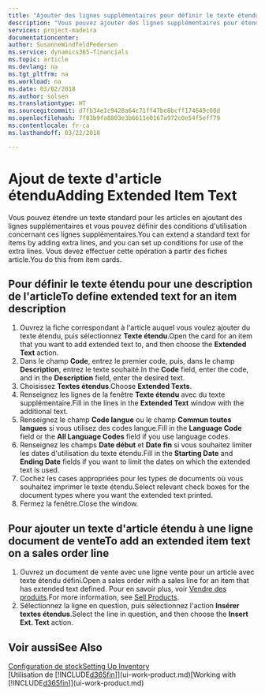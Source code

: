 ```yaml
---
title: "Ajouter des lignes supplémentaires pour définir le texte étendu d'une description d'article | Microsoft Docs"
description: "Vous pouvez ajouter des lignes supplémentaires pour étendre le texte standard qui décrit un article."
services: project-madeira
documentationcenter: 
author: SusanneWindfeldPedersen
ms.service: dynamics365-financials
ms.topic: article
ms.devlang: na
ms.tgt_pltfrm: na
ms.workload: na
ms.date: 03/02/2018
ms.author: solsen
ms.translationtype: HT
ms.sourcegitcommit: d7fb34e1c9428a64c71ff47be8bcff174649c00d
ms.openlocfilehash: 7f83b9fa8803e3b6611e0167a972c0e54f5eff79
ms.contentlocale: fr-ca
ms.lasthandoff: 03/22/2018

---
```

# <a name="adding-extended-item-text"></a><span data-ttu-id="29fad-103">Ajout de texte d'article étendu</span><span class="sxs-lookup"><span data-stu-id="29fad-103">Adding Extended Item Text</span></span>
<span data-ttu-id="29fad-104">Vous pouvez étendre un texte standard pour les articles en ajoutant des lignes supplémentaires et vous pouvez définir des conditions d'utilisation concernant ces lignes supplémentaires.</span><span class="sxs-lookup"><span data-stu-id="29fad-104">You can extend a standard text for items by adding extra lines, and you can set up conditions for use of the extra lines.</span></span> <span data-ttu-id="29fad-105">Vous devez effectuer cette opération à partir des fiches article.</span><span class="sxs-lookup"><span data-stu-id="29fad-105">You do this from item cards.</span></span>

## <a name="to-define-extended-text-for-an-item-description"></a><span data-ttu-id="29fad-106">Pour définir le texte étendu pour une description de l'article</span><span class="sxs-lookup"><span data-stu-id="29fad-106">To define extended text for an item description</span></span>
1. <span data-ttu-id="29fad-107">Ouvrez la fiche correspondant à l'article auquel vous voulez ajouter du texte étendu, puis sélectionnez **Texte étendu**.</span><span class="sxs-lookup"><span data-stu-id="29fad-107">Open the card for an item that you want to add extended text to, and then choose the **Extended Text** action.</span></span>
2. <span data-ttu-id="29fad-108">Dans le champ **Code**, entrez le premier code, puis, dans le champ **Description**, entrez le texte souhaité.</span><span class="sxs-lookup"><span data-stu-id="29fad-108">In the **Code** field, enter the code, and in the **Description** field, enter the desired text.</span></span>
3. <span data-ttu-id="29fad-109">Choisissez **Textes étendus**.</span><span class="sxs-lookup"><span data-stu-id="29fad-109">Choose **Extended Texts**.</span></span>
4. <span data-ttu-id="29fad-110">Renseignez les lignes de la fenêtre **Texte étendu** avec du texte supplémentaire.</span><span class="sxs-lookup"><span data-stu-id="29fad-110">Fill in the lines in the **Extended Text** window with the additional text.</span></span>
5. <span data-ttu-id="29fad-111">Renseignez le champ **Code langue** ou le champ **Commun toutes langues** si vous utilisez des codes langue.</span><span class="sxs-lookup"><span data-stu-id="29fad-111">Fill in the **Language Code** field or the **All Language Codes** field if you use language codes.</span></span>
6. <span data-ttu-id="29fad-112">Renseignez les champs **Date début** et **Date fin** si vous souhaitez limiter les dates d'utilisation du texte étendu.</span><span class="sxs-lookup"><span data-stu-id="29fad-112">Fill in the **Starting Date** and **Ending Date** fields if you want to limit the dates on which the extended text is used.</span></span>
7. <span data-ttu-id="29fad-113">Cochez les cases appropriées pour les types de documents où vous souhaitez imprimer le texte étendu.</span><span class="sxs-lookup"><span data-stu-id="29fad-113">Select relevant check boxes for the document types where you want the extended text printed.</span></span>
8. <span data-ttu-id="29fad-114">Fermez la fenêtre.</span><span class="sxs-lookup"><span data-stu-id="29fad-114">Close the window.</span></span>

## <a name="to-add-an-extended-item-text-on-a-sales-order-line"></a><span data-ttu-id="29fad-115">Pour ajouter un texte d'article étendu à une ligne document de vente</span><span class="sxs-lookup"><span data-stu-id="29fad-115">To add an extended item text on a sales order line</span></span>
1. <span data-ttu-id="29fad-116">Ouvrez un document de vente avec une ligne vente pour un article avec texte étendu défini.</span><span class="sxs-lookup"><span data-stu-id="29fad-116">Open a sales order with a sales line for an item that has extended text defined.</span></span> <span data-ttu-id="29fad-117">Pour en savoir plus, voir [Vendre des produits](sales-how-sell-products.md).</span><span class="sxs-lookup"><span data-stu-id="29fad-117">For more information, see [Sell Products](sales-how-sell-products.md).</span></span>
2. <span data-ttu-id="29fad-118">Sélectionnez la ligne en question, puis sélectionnez l'action **Insérer textes étendus**.</span><span class="sxs-lookup"><span data-stu-id="29fad-118">Select the line in question, and then choose the **Insert Ext. Text** action.</span></span>

## <a name="see-also"></a><span data-ttu-id="29fad-119">Voir aussi</span><span class="sxs-lookup"><span data-stu-id="29fad-119">See Also</span></span>
[<span data-ttu-id="29fad-120">Configuration de stock</span><span class="sxs-lookup"><span data-stu-id="29fad-120">Setting Up Inventory</span></span>](inventory-setup-inventory.md)  
<span data-ttu-id="29fad-121">[Utilisation de [!INCLUDE[d365fin](includes/d365fin_md.md)]](ui-work-product.md)</span><span class="sxs-lookup"><span data-stu-id="29fad-121">[Working with [!INCLUDE[d365fin](includes/d365fin_md.md)]](ui-work-product.md)</span></span>

